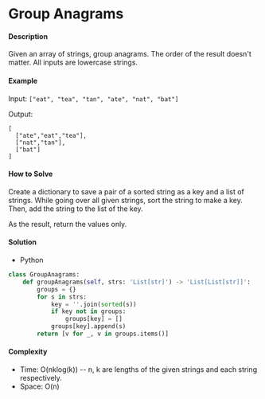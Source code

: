 # Group Anagrams

#### Description

Given an array of strings, group anagrams. The order of the result doesn't matter.
All inputs are lowercase strings.

#### Example

Input: `["eat", "tea", "tan", "ate", "nat", "bat"]`

Output:

```
[
  ["ate","eat","tea"],
  ["nat","tan"],
  ["bat"]
]
```

#### How to Solve

Create a dictionary to save a pair of a sorted string as a key and a list of strings. While going over all given strings, sort the string to make a key. Then, add the string to the list of the key.

As the result, return the values only.

#### Solution

- Python

```python
class GroupAnagrams:
    def groupAnagrams(self, strs: 'List[str]') -> 'List[List[str]]':
        groups = {}
        for s in strs:
            key = ''.join(sorted(s))
            if key not in groups:
                groups[key] = []
            groups[key].append(s)
        return [v for _, v in groups.items()]
```

#### Complexity

- Time: O(nklog(k)) -- n, k are lengths of the given strings and each string respectively.
- Space: O(n)